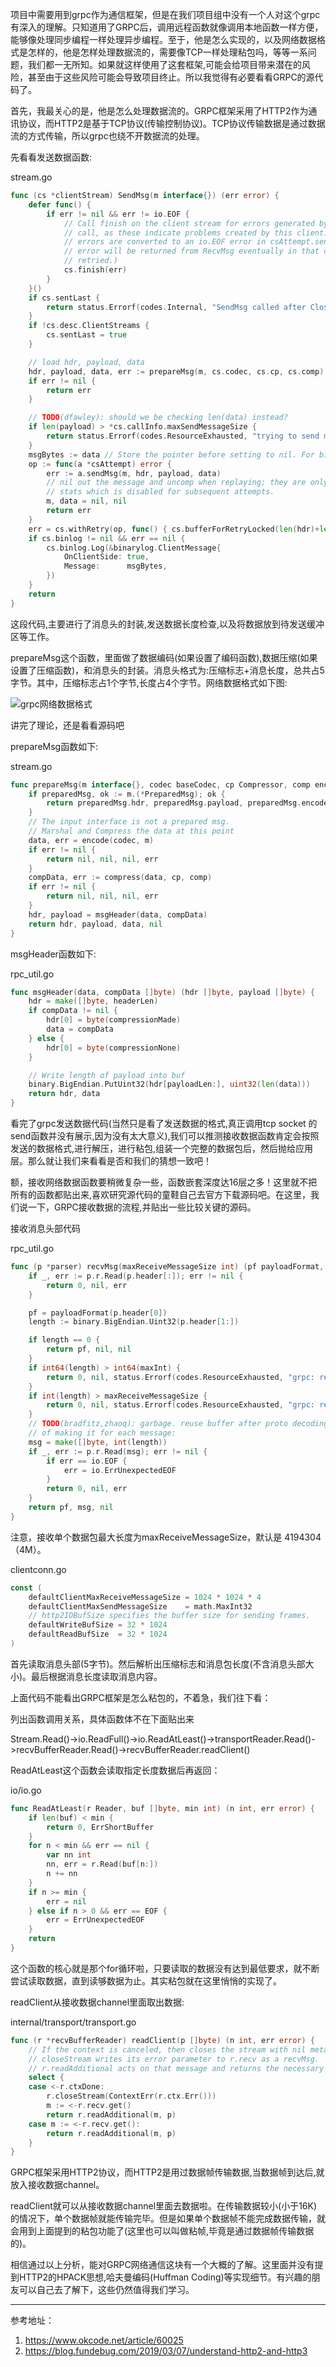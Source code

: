 项目中需要用到grpc作为通信框架，但是在我们项目组中没有一个人对这个grpc有深入的理解。只知道用了GRPC后，调用远程函数就像调用本地函数一样方便，能够像处理同步编程一样处理异步编程。至于，他是怎么实现的，以及网络数据格式是怎样的，他是怎样处理数据流的，需要像TCP一样处理粘包吗，等等一系问题，我们都一无所知。如果就这样使用了这套框架,可能会给项目带来潜在的风险，甚至由于这些风险可能会导致项目终止。所以我觉得有必要看看GRPC的源代码了。

 首先，我最关心的是，他是怎么处理数据流的。GRPC框架采用了HTTP2作为通讯协议，而HTTP2是基于TCP协议(传输控制协议)。TCP协议传输数据是通过数据流的方式传输，所以grpc也绕不开数据流的处理。

先看看发送数据函数:

stream.go

```go
func (cs *clientStream) SendMsg(m interface{}) (err error) {
	defer func() {
		if err != nil && err != io.EOF {
			// Call finish on the client stream for errors generated by this SendMsg
			// call, as these indicate problems created by this client.  (Transport
			// errors are converted to an io.EOF error in csAttempt.sendMsg; the real
			// error will be returned from RecvMsg eventually in that case, or be
			// retried.)
			cs.finish(err)
		}
	}()
	if cs.sentLast {
		return status.Errorf(codes.Internal, "SendMsg called after CloseSend")
	}
	if !cs.desc.ClientStreams {
		cs.sentLast = true
	}

	// load hdr, payload, data
	hdr, payload, data, err := prepareMsg(m, cs.codec, cs.cp, cs.comp)
	if err != nil {
		return err
	}

	// TODO(dfawley): should we be checking len(data) instead?
	if len(payload) > *cs.callInfo.maxSendMessageSize {
		return status.Errorf(codes.ResourceExhausted, "trying to send message larger than max (%d vs. %d)", len(payload), *cs.callInfo.maxSendMessageSize)
	}
	msgBytes := data // Store the pointer before setting to nil. For binary logging.
	op := func(a *csAttempt) error {
		err := a.sendMsg(m, hdr, payload, data)
		// nil out the message and uncomp when replaying; they are only needed for
		// stats which is disabled for subsequent attempts.
		m, data = nil, nil
		return err
	}
	err = cs.withRetry(op, func() { cs.bufferForRetryLocked(len(hdr)+len(payload), op) })
	if cs.binlog != nil && err == nil {
		cs.binlog.Log(&binarylog.ClientMessage{
			OnClientSide: true,
			Message:      msgBytes,
		})
	}
	return
}
```

这段代码,主要进行了消息头的封装,发送数据长度检查,以及将数据放到待发送缓冲区等工作。

 prepareMsg这个函数，里面做了数据编码(如果设置了编码函数),数据压缩(如果设置了压缩函数)，和消息头的封装。消息头格式为:压缩标志+消息长度，总共占5字节。其中，压缩标志占1个字节,长度占4个字节。网络数据格式如下图:

 ![grpc网络数据格式](http://image.okcode.net/F7B15F45104CF4BC81E152F39BB4CA82.jpg)

讲完了理论，还是看看源码吧

 prepareMsg函数如下:

stream.go

```go
func prepareMsg(m interface{}, codec baseCodec, cp Compressor, comp encoding.Compressor) (hdr, payload, data []byte, err error) {
	if preparedMsg, ok := m.(*PreparedMsg); ok {
		return preparedMsg.hdr, preparedMsg.payload, preparedMsg.encodedData, nil
	}
	// The input interface is not a prepared msg.
	// Marshal and Compress the data at this point
	data, err = encode(codec, m)
	if err != nil {
		return nil, nil, nil, err
	}
	compData, err := compress(data, cp, comp)
	if err != nil {
		return nil, nil, nil, err
	}
	hdr, payload = msgHeader(data, compData)
	return hdr, payload, data, nil
}
```

msgHeader函数如下:

rpc_util.go

```go
func msgHeader(data, compData []byte) (hdr []byte, payload []byte) {
	hdr = make([]byte, headerLen)
	if compData != nil {
		hdr[0] = byte(compressionMade)
		data = compData
	} else {
		hdr[0] = byte(compressionNone)
	}

	// Write length of payload into buf
	binary.BigEndian.PutUint32(hdr[payloadLen:], uint32(len(data)))
	return hdr, data
}
```

看完了grpc发送数据代码(当然只是看了发送数据的格式,真正调用tcp socket  的send函数并没有展示,因为没有太大意义),我们可以推测接收数据函数肯定会按照发送的数据格式,进行解压，进行粘包,组装一个完整的数据包后，然后抛给应用层。那么就让我们来看看是否和我们的猜想一致吧！

 额，接收网络数据函数要稍微复杂一些，函数嵌套深度达16层之多！这里就不把所有的函数都贴出来,喜欢研究源代码的童鞋自己去官方下载源码吧。在这里，我们说一下，GRPC接收数据的流程,并贴出一些比较关键的源码。

 接收消息头部代码

rpc_util.go

```go
func (p *parser) recvMsg(maxReceiveMessageSize int) (pf payloadFormat, msg []byte, err error) {
	if _, err := p.r.Read(p.header[:]); err != nil {
		return 0, nil, err
	}

	pf = payloadFormat(p.header[0])
	length := binary.BigEndian.Uint32(p.header[1:])

	if length == 0 {
		return pf, nil, nil
	}
	if int64(length) > int64(maxInt) {
		return 0, nil, status.Errorf(codes.ResourceExhausted, "grpc: received message larger than max length allowed on current machine (%d vs. %d)", length, maxInt)
	}
	if int(length) > maxReceiveMessageSize {
		return 0, nil, status.Errorf(codes.ResourceExhausted, "grpc: received message larger than max (%d vs. %d)", length, maxReceiveMessageSize)
	}
	// TODO(bradfitz,zhaoq): garbage. reuse buffer after proto decoding instead
	// of making it for each message:
	msg = make([]byte, int(length))
	if _, err := p.r.Read(msg); err != nil {
		if err == io.EOF {
			err = io.ErrUnexpectedEOF
		}
		return 0, nil, err
	}
	return pf, msg, nil
}
```

注意，接收单个数据包最大长度为maxReceiveMessageSize，默认是 4194304（4M）。

clientconn.go

```go
const (
	defaultClientMaxReceiveMessageSize = 1024 * 1024 * 4
	defaultClientMaxSendMessageSize    = math.MaxInt32
	// http2IOBufSize specifies the buffer size for sending frames.
	defaultWriteBufSize = 32 * 1024
	defaultReadBufSize  = 32 * 1024
)
```

首先读取消息头部(5字节)。然后解析出压缩标志和消息包长度(不含消息头部大小)。最后根据消息长度读取消息内容。

 上面代码不能看出GRPC框架是怎么粘包的，不着急，我们往下看：

 列出函数调用关系，具体函数体不在下面贴出来

  Stream.Read()->io.ReadFull()->io.ReadAtLeast()->transportReader.Read()->recvBufferReader.Read()->recvBufferReader.readClient()

 ReadAtLeast这个函数会读取指定长度数据后再返回：

io/io.go

```go
func ReadAtLeast(r Reader, buf []byte, min int) (n int, err error) {
	if len(buf) < min {
		return 0, ErrShortBuffer
	}
	for n < min && err == nil {
		var nn int
		nn, err = r.Read(buf[n:])
		n += nn
	}
	if n >= min {
		err = nil
	} else if n > 0 && err == EOF {
		err = ErrUnexpectedEOF
	}
	return
}
```

这个函数的核心就是那个for循环啦，只要读取的数据没有达到最低要求，就不断尝试读取数据，直到读够数据为止。其实粘包就在这里悄悄的实现了。

readClient从接收数据channel里面取出数据:

internal/transport/transport.go

```go
func (r *recvBufferReader) readClient(p []byte) (n int, err error) {
	// If the context is canceled, then closes the stream with nil metadata.
	// closeStream writes its error parameter to r.recv as a recvMsg.
	// r.readAdditional acts on that message and returns the necessary error.
	select {
	case <-r.ctxDone:
		r.closeStream(ContextErr(r.ctx.Err()))
		m := <-r.recv.get()
		return r.readAdditional(m, p)
	case m := <-r.recv.get():
		return r.readAdditional(m, p)
	}
}
```

GRPC框架采用HTTP2协议，而HTTP2是用过数据帧传输数据,当数据帧到达后,就放入接收数据channel。

readClient就可以从接收数据channel里面去数据啦。在传输数据较小(小于16K)的情况下，单个数据帧就能传输完毕。但是如果单个数据帧不能完成数据传输，就会用到上面提到的粘包功能了(这里也可以叫做粘帧,毕竟是通过数据帧传输数据的)。

 相信通过以上分析，能对GRPC网络通信这块有一个大概的了解。这里面并没有提到HTTP2的HPACK思想,哈夫曼编码(Huffman Coding)等实现细节。有兴趣的朋友可以自己去了解下，这些仍然值得我们学习。

------

参考地址：

1. https://www.okcode.net/article/60025
2. https://blog.fundebug.com/2019/03/07/understand-http2-and-http3